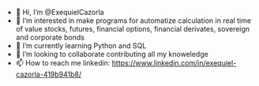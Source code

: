 - 👋 Hi, I’m @ExequielCazorla 
- 👀 I’m interested in make programs for automatize calculation in real time of value stocks, futures, financial options, financial derivates, sovereign and corporate bonds
- 🌱 I’m currently learning Python and SQL
- 💞️ I’m looking to collaborate contributing all my knoweledge 
- 📫 How to reach me linkedin: https://www.linkedin.com/in/exequiel-cazorla-419b941b8/

<!---
ExequielCazorla/ExequielCazorla is a ✨ special ✨ repository because its `README.md` (this file) appears on your GitHub profile.
You can click the Preview link to take a look at your changes.
--->
